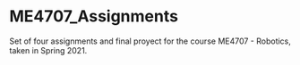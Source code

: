 # ME4707_Assignments
Set of four assignments and final proyect for the course ME4707 - Robotics, taken in Spring 2021.
